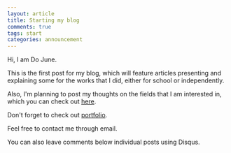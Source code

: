 ```yaml
---
layout: article
title: Starting my blog
comments: true
tags: start
categories: announcement
---
```


Hi, I am Do June. 

This is the first post for my blog, which will feature articles presenting and explaining some for the works that I did, either for school or independently.

Also, I'm planning to post my thoughts on the fields that I am interested in, which you can check out [here](https://mindojune.github.io/about.html).

Don't forget to check out [portfolio](https://mindojune.github.io/portfolio.html).

Feel free to contact me through email.

You can also leave comments below individual posts using Disqus.
